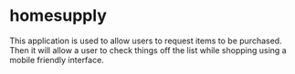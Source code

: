# homesupply
This application is used to allow users to request items to be purchased. 
Then it will allow a user to check things off the list while shopping using a mobile friendly interface.
